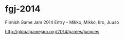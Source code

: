 fgj-2014
========

Finnish Game Jam 2014 Entry - Mikko, Mikko, Iiro, Juuso

http://globalgamejam.org/2014/games/jumpies
